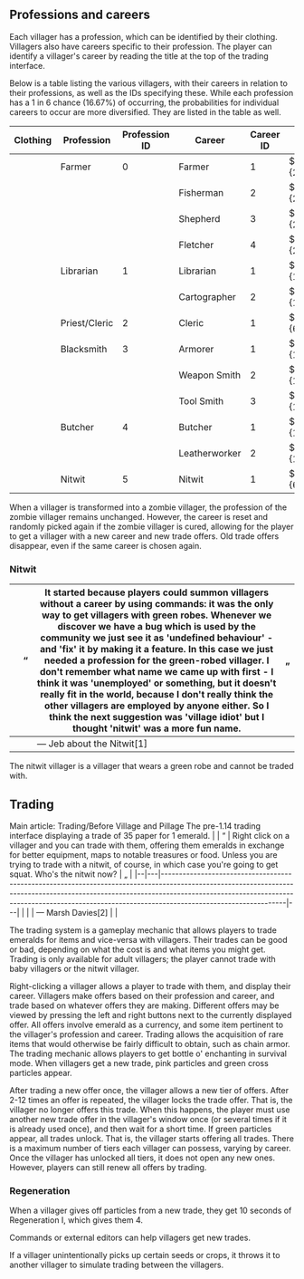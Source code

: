 ## Professions and careers
Each villager has a profession, which can be identified by their clothing. Villagers also have careers specific to their profession. The player can identify a villager's career by reading the title at the top of the trading interface.

Below is a table listing the various villagers, with their careers in relation to their professions, as well as the IDs specifying these. While each profession has a 1 in 6 chance (16.67%) of occurring, the probabilities for individual careers to occur are more diversified. They are listed in the table as well.

| Clothing | Profession    | Profession ID | Career        | Career ID | Probability           | Combined Probability  |
|----------|---------------|---------------|---------------|-----------|-----------------------|-----------------------|
|          | Farmer        | 0             | Farmer        | 1         | $\frac{1}{24}$(4.17%) | $\frac{1}{6}$(16.67%) |
|          |               |               | Fisherman     | 2         | $\frac{1}{24}$(4.17%) |                       |
|          |               |               | Shepherd      | 3         | $\frac{1}{24}$(4.17%) |                       |
|          |               |               | Fletcher      | 4         | $\frac{1}{24}$(4.17%) |                       |
|          | Librarian     | 1             | Librarian     | 1         | $\frac{1}{12}$(8.33%) | $\frac{1}{6}$(16.67%) |
|          |               |               | Cartographer  | 2         | $\frac{1}{12}$(8.33%) |                       |
|          | Priest/Cleric | 2             | Cleric        | 1         | $\frac{1}{6}$(16.67%) | $\frac{1}{6}$(16.67%) |
|          | Blacksmith    | 3             | Armorer       | 1         | $\frac{1}{18}$(5.56%) | $\frac{1}{6}$(16.67%) |
|          |               |               | Weapon Smith  | 2         | $\frac{1}{18}$(5.56%) |                       |
|          |               |               | Tool Smith    | 3         | $\frac{1}{18}$(5.56%) |                       |
|          | Butcher       | 4             | Butcher       | 1         | $\frac{1}{12}$(8.33%) | $\frac{1}{6}$(16.67%) |
|          |               |               | Leatherworker | 2         | $\frac{1}{12}$(8.33%) |                       |
|          | Nitwit        | 5             | Nitwit        | 1         | $\frac{1}{6}$(16.67%) | $\frac{1}{6}$(16.67%) |

When a villager is transformed into a zombie villager, the profession of the zombie villager remains unchanged. However, the career is reset and randomly picked again if the zombie villager is cured, allowing for the player to get a villager with a new career and new trade offers. Old trade offers disappear, even if the same career is chosen again.

### Nitwit
|  | “ | It started because players could summon villagers without a career by using commands: it was the only way to get villagers with green robes. Whenever we discover we have a bug which is used by the community we just see it as 'undefined behaviour' - and 'fix' it by making it a feature. In this case we just needed a profession for the green-robed villager. I don't remember what name we came up with first - I think it was 'unemployed' or something, but it doesn't really fit in the world, because I don't really think the other villagers are employed by anyone either. So I think the next suggestion was 'village idiot' but I thought 'nitwit' was a more fun name. | „ |
|--|---|------------------------------------------------------------------------------------------------------------------------------------------------------------------------------------------------------------------------------------------------------------------------------------------------------------------------------------------------------------------------------------------------------------------------------------------------------------------------------------------------------------------------------------------------------------------------------------------------------------------------------------------------------------------------------------------|---|
|  |   | — Jeb about the Nitwit[1]                                                                                                                                                                                                                                                                                                                                                                                                                                                                                                                                                                                                                                                                |   |

The nitwit villager is a villager that wears a green robe and cannot be traded with.

## Trading
Main article: Trading/Before Village and Pillage
The pre-1.14 trading interface displaying a trade of 35 paper for 1 emerald.
|  | “ | Right click on a villager and you can trade with them, offering them emeralds in exchange for better equipment, maps to notable treasures or food. Unless you are trying to trade with a nitwit, of course, in which case you're going to get squat. Who's the nitwit now? | „ |
|--|---|----------------------------------------------------------------------------------------------------------------------------------------------------------------------------------------------------------------------------------------------------------------------------|---|
|  |   | — Marsh Davies[2]                                                                                                                                                                                                                                                          |   |

The trading system is a gameplay mechanic that allows players to trade emeralds for items and vice-versa with villagers. Their trades can be good or bad, depending on what the cost is and what items you might get. Trading is only available for adult villagers; the player cannot trade with baby villagers or the nitwit villager.

Right-clicking a villager allows a player to trade with them, and display their career. Villagers make offers based on their profession and career, and trade based on whatever offers they are making. Different offers may be viewed by pressing the left and right buttons next to the currently displayed offer. All offers involve emerald as a currency, and some item pertinent to the villager's profession and career. Trading allows the acquisition of rare items that would otherwise be fairly difficult to obtain, such as chain armor. The trading mechanic allows players to get bottle o' enchanting in survival mode. When villagers get a new trade, pink particles and green cross particles appear.

After trading a new offer once, the villager allows a new tier of offers. After 2-12 times an offer is repeated, the villager locks the trade offer. That is, the villager no longer offers this trade. When this happens, the player must use another new trade offer in the villager's window once (or several times if it is already used once), and then wait for a short time. If green particles appear, all trades unlock. That is, the villager starts offering all trades. There is a maximum number of tiers each villager can possess, varying by career. Once the villager has unlocked all tiers, it does not open any new ones. However, players can still renew all offers by trading.

### Regeneration
When a villager gives off particles from a new trade, they get 10 seconds of Regeneration I, which gives them 4.

Commands or external editors can help villagers get new trades. 

If a villager unintentionally picks up certain seeds or crops, it throws it to another villager to simulate trading between the villagers.

